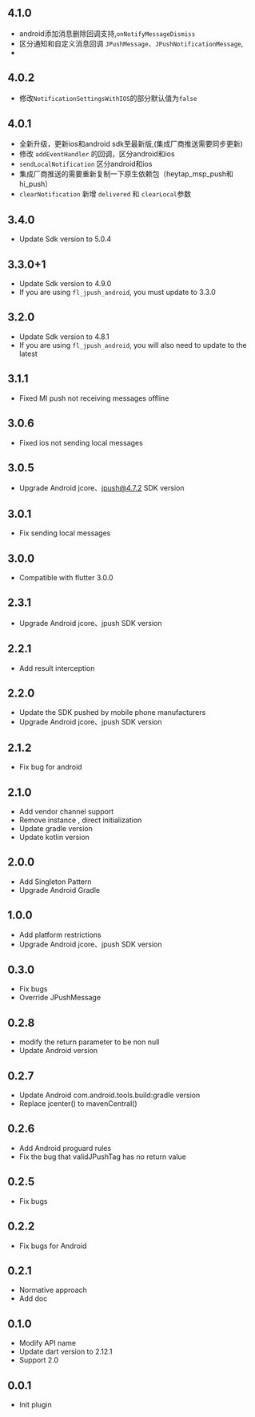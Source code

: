 ## 4.1.0

* android添加消息删除回调支持,`onNotifyMessageDismiss`
* 区分通知和自定义消息回调 `JPushMessage`、`JPushNotificationMessage`,
*

## 4.0.2

* 修改`NotificationSettingsWithIOS`的部分默认值为`false`

## 4.0.1

* 全新升级，更新ios和android sdk至最新版,(集成厂商推送需要同步更新)
* 修改 `addEventHandler` 的回调，区分android和ios
* `sendLocalNotification` 区分android和ios
* 集成厂商推送的需要重新复制一下原生依赖包（heytap_msp_push和hi_push）
* `clearNotification` 新增 `delivered` 和 `clearLocal`参数

## 3.4.0

* Update Sdk version to 5.0.4

## 3.3.0+1

* Update Sdk version to 4.9.0
* If you are using `fl_jpush_android`, you must update to 3.3.0

## 3.2.0

* Update Sdk version to 4.8.1
* If you are using `fl_jpush_android`, you will also need to update to the latest

## 3.1.1

* Fixed MI push not receiving messages offline

## 3.0.6

* Fixed ios not sending local messages

## 3.0.5

* Upgrade Android jcore、jpush@4.7.2 SDK version

## 3.0.1

* Fix sending local messages

## 3.0.0

* Compatible with flutter 3.0.0

## 2.3.1

* Upgrade Android jcore、jpush SDK version

## 2.2.1

* Add result interception

## 2.2.0

* Update the SDK pushed by mobile phone manufacturers
* Upgrade Android jcore、jpush SDK version

## 2.1.2

* Fix bug for android

## 2.1.0

* Add vendor channel support
* Remove instance , direct initialization
* Update gradle version
* Update kotlin version

## 2.0.0

* Add Singleton Pattern
* Upgrade Android Gradle

## 1.0.0

* Add platform restrictions
* Upgrade Android jcore、jpush SDK version

## 0.3.0

* Fix bugs
* Override JPushMessage

## 0.2.8

* modify the return parameter to be non null
* Update Android version

## 0.2.7

* Update Android com.android.tools.build:gradle version
* Replace jcenter() to mavenCentral()

## 0.2.6

* Add Android proguard rules
* Fix the bug that validJPushTag has no return value

## 0.2.5

* Fix bugs

## 0.2.2

* Fix bugs for Android

## 0.2.1

* Normative approach
* Add doc

## 0.1.0

* Modify API name
* Update dart version to 2.12.1
* Support 2.0

## 0.0.1

* Init plugin
